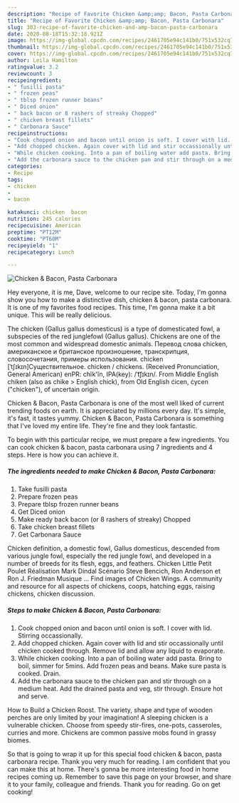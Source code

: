 ```yaml
---
description: "Recipe of Favorite Chicken &amp;amp; Bacon, Pasta Carbonara"
title: "Recipe of Favorite Chicken &amp;amp; Bacon, Pasta Carbonara"
slug: 303-recipe-of-favorite-chicken-and-amp-bacon-pasta-carbonara
date: 2020-08-18T15:32:18.921Z
image: https://img-global.cpcdn.com/recipes/2461705e94c141b0/751x532cq70/chicken-bacon-pasta-carbonara-recipe-main-photo.jpg
thumbnail: https://img-global.cpcdn.com/recipes/2461705e94c141b0/751x532cq70/chicken-bacon-pasta-carbonara-recipe-main-photo.jpg
cover: https://img-global.cpcdn.com/recipes/2461705e94c141b0/751x532cq70/chicken-bacon-pasta-carbonara-recipe-main-photo.jpg
author: Leila Hamilton
ratingvalue: 3.2
reviewcount: 3
recipeingredient:
- " fusilli pasta"
- " frozen peas"
- " tblsp frozen runner beans"
- " Diced onion"
- " back bacon or 8 rashers of streaky Chopped"
- " chicken breast fillets"
- " Carbonara Sauce"
recipeinstructions:
- "Cook chopped onion and bacon until onion is soft. I cover with lid. Stirring occassionally."
- "Add chopped chicken. Again cover with lid and stir occassionally until chicken cooked through. Remove lid and allow any liquid to evaporate."
- "While chicken cooking. Into a pan of boiling water add pasta. Bring to boil, simmer for 5mins. Add frozen peas and beans. Make sure pasta is cooked. Drain."
- "Add the carbonara sauce to the chicken pan and stir through on a medium heat. Add the drained pasta and veg, stir through. Ensure hot and serve."
categories:
- Recipe
tags:
- chicken
- 
- bacon

katakunci: chicken  bacon 
nutrition: 245 calories
recipecuisine: American
preptime: "PT12M"
cooktime: "PT60M"
recipeyield: "1"
recipecategory: Lunch

---
```



![Chicken &amp; Bacon, Pasta Carbonara](https://img-global.cpcdn.com/recipes/2461705e94c141b0/751x532cq70/chicken-bacon-pasta-carbonara-recipe-main-photo.jpg)

Hey everyone, it is me, Dave, welcome to our recipe site. Today, I'm gonna show you how to make a distinctive dish, chicken &amp; bacon, pasta carbonara. It is one of my favorites food recipes. This time, I'm gonna make it a bit unique. This will be really delicious.

The chicken (Gallus gallus domesticus) is a type of domesticated fowl, a subspecies of the red junglefowl (Gallus gallus). Chickens are one of the most common and widespread domestic animals. Перевод слова chicken, американское и британское произношение, транскрипция, словосочетания, примеры использования. chicken [ˈtʃɪkɪn]Существительное. chicken / chickens. (Received Pronunciation, General American) enPR: chĭk&#39;ĭn, IPA(key): /ˈt͡ʃɪkɪn/. From Middle English chiken (also as chike &gt; English chick), from Old English ċicen, ċycen (&#34;chicken&#34;), of uncertain origin.

Chicken &amp; Bacon, Pasta Carbonara is one of the most well liked of current trending foods on earth. It is appreciated by millions every day. It's simple, it's fast, it tastes yummy. Chicken &amp; Bacon, Pasta Carbonara is something that I've loved my entire life. They're fine and they look fantastic.


To begin with this particular recipe, we must prepare a few ingredients. You can cook chicken &amp; bacon, pasta carbonara using 7 ingredients and 4 steps. Here is how you can achieve it.

<!--inarticleads1-->

##### The ingredients needed to make Chicken &amp; Bacon, Pasta Carbonara:

1. Take  fusilli pasta
1. Prepare  frozen peas
1. Prepare  tblsp frozen runner beans
1. Get  Diced onion
1. Make ready  back bacon (or 8 rashers of streaky) Chopped
1. Take  chicken breast fillets
1. Get  Carbonara Sauce


Chicken definition, a domestic fowl, Gallus domesticus, descended from various jungle fowl, especially the red jungle fowl, and developed in a number of breeds for its flesh, eggs, and feathers. Chicken Little Petit Poulet Réalisation Mark Dindal Scénario Steve Bencich, Ron Anderson et Ron J. Friedman Musique … Find images of Chicken Wings. A community and resource for all aspects of chickens, coops, hatching eggs, raising chickens, chicken discussion. 

<!--inarticleads2-->

##### Steps to make Chicken &amp; Bacon, Pasta Carbonara:

1. Cook chopped onion and bacon until onion is soft. I cover with lid. Stirring occassionally.
1. Add chopped chicken. Again cover with lid and stir occassionally until chicken cooked through. Remove lid and allow any liquid to evaporate.
1. While chicken cooking. Into a pan of boiling water add pasta. Bring to boil, simmer for 5mins. Add frozen peas and beans. Make sure pasta is cooked. Drain.
1. Add the carbonara sauce to the chicken pan and stir through on a medium heat. Add the drained pasta and veg, stir through. Ensure hot and serve.


How to Build a Chicken Roost. The variety, shape and type of wooden perches are only limited by your imagination! A sleeping chicken is a vulnerable chicken. Choose from speedy stir-fires, one-pots, casseroles, curries and more. Chickens are common passive mobs found in grassy biomes. 

So that is going to wrap it up for this special food chicken &amp; bacon, pasta carbonara recipe. Thank you very much for reading. I am confident that you can make this at home. There's gonna be more interesting food in home recipes coming up. Remember to save this page on your browser, and share it to your family, colleague and friends. Thank you for reading. Go on get cooking!
